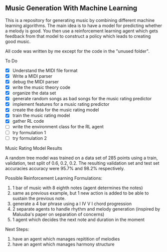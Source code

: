 ## Music Generation With Machine Learning

This is a repository for generating music by combining different machine learning algorithms. The main idea is to have a model for predicting whether a melody is good. You then use a reinforcement learning agent which gets feedback from that model to construct a policy which leads to creating good music. 

All code was written by me except for the code in the "unused folder".

To Do
- [x] Understand the MIDI file format
- [x] Write a MIDI parser
- [x] debug the MIDI parser
- [x] write the music theory code
- [x] organize the data set
- [x] generate random songs as bad songs for the music rating predictor
- [x] implement features for a music rating predictor
- [x] create the data for the music rating model
- [x] train the music rating model
- [x] gather RL code
- [ ] write the environment class for the RL agent
- [ ] try formulation 1
- [ ] try formulation 2

Music Rating Model Results

A random tree model was trained on a data set of 285 points using a train, validation, test split of 0.6, 0.2, 0.2. The resulting validation set and test set accuracies accuracy were 95.7% and 98.2% respectively.


Possible Reinforcement Learning Formulations:
1. 1 bar of music with 8 eighth notes (agent determines the notes)
2. same as previous example, but 1 new action is added to be able to sustain the previous note.
3. generate a 4 bar phrase using a I IV V I chord progression
4. 2 separate agents to handle rhythm and melody generation (inspired by Maluuba's paper on separation of concerns)
5. 1 agent which decides the next note and duration in the moment

Next Steps:
1. have an agent which manages repitition of melodies
2. have an agent which manages harmony structure